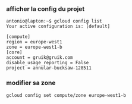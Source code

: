 ###  afficher la  config du projet

```
antonio@lapton:~$ gcloud config list
Your active configuration is: [default]

[compute]
region = europe-west1
zone = europe-west1-b
[core]
account = gruik@gruik.com
disable_usage_reporting = False
project = annular-bucksaw-128511
```
### modifier sa zone
```
gcloud config set compute/zone europe-west1-b
```
